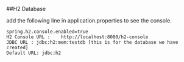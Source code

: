 ##H2 Database

add the following line in application.properties to see the console.
    
    spring.h2.console.enabled=true
    H2 Console URL :    http://localhost:8080/h2-console
    JDBC URL : jdbc:h2:mem:testdb [this is for the database we have created]
    Default URL: jdbc:h2

